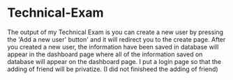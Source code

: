 # Technical-Exam
The output of my Technical Exam is you can create a new user by pressing the 'Add a new user' button' and it will redirect you to the create page.
After you created a new user, the information have been saved in database will appear in the dashboard page where all of the information saved on database will appear on the dashboard page.
I put a login page so that the adding of friend will be privatize. (I did not finisheed the adding of friend)
